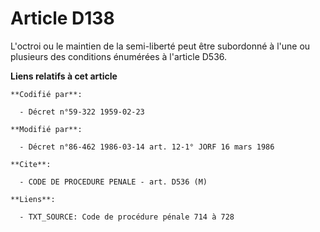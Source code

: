 # Article D138

L'octroi ou le maintien de la semi-liberté peut être subordonné à l'une ou plusieurs des conditions énumérées à l'article
D536.

**Liens relatifs à cet article**

	**Codifié par**:

	  - Décret n°59-322 1959-02-23

	**Modifié par**:

	  - Décret n°86-462 1986-03-14 art. 12-1° JORF 16 mars 1986

	**Cite**:

	  - CODE DE PROCEDURE PENALE - art. D536 (M)

	**Liens**:

	  - TXT_SOURCE: Code de procédure pénale 714 à 728
